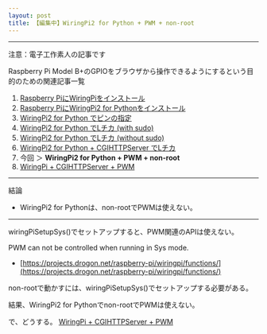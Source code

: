 ```yaml
---
layout: post
title: 【編集中】WiringPi2 for Python + PWM + non-root
---
```


------------------------------------
注意：電子工作素人の記事です

Raspberry Pi Model B+のGPIOをブラウザから操作できるようにするという目的のための関連記事一覧

1. [Raspberry PiにWiringPiをインストール](../000000/)
2. [Raspberry PiにWiringPi2 for Pythonをインストール](../000001/)
3. [WiringPi2 for Python でピンの指定](../000002/)
4. [WiringPi2 for Python でLチカ (with sudo)](../000003/)
5. [WiringPi2 for Python でLチカ (without sudo)](../000004/)
6. [WiringPi2 for Python + CGIHTTPServer でLチカ](../000005/)
7. 今回 ＞ __WiringPi2 for Python + PWM + non-root__
8. [WiringPi + CGIHTTPServer + PWM](../000007/)

------------------------------------

結論

+ WiringPi2 for Pythonは、non-rootでPWMは使えない。

------------------------------------

wiringPiSetupSys()でセットアップすると、PWM関連のAPIは使えない。

PWM can not be controlled when running in Sys mode.

+ [https://projects.drogon.net/raspberry-pi/wiringpi/functions/](https://projects.drogon.net/raspberry-pi/wiringpi/functions/)


non-rootで動かすには、wiringPiSetupSys()でセットアップする必要がある。

結果、WiringPi2 for Pythonでnon-rootでPWMは使えない。

で、どうする。
[WiringPi + CGIHTTPServer + PWM](../000007/)

